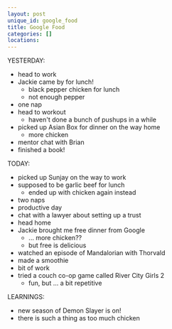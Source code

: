 ```yaml
---
layout: post
unique_id: google_food
title: Google Food
categories: []
locations: 
---
```


YESTERDAY:
* head to work
* Jackie came by for lunch!
  * black pepper chicken for lunch
  * not enough pepper
* one nap
* head to workout
  * haven't done a bunch of pushups in a while
* picked up Asian Box for dinner on the way home
  * more chicken
* mentor chat with Brian
* finished a book!

TODAY:
* picked up Sunjay on the way to work
* supposed to be garlic beef for lunch
  * ended up with chicken again instead
* two naps
* productive day
* chat with a lawyer about setting up a trust
* head home
* Jackie brought me free dinner from Google
  * ... more chicken??
  * but free is delicious
* watched an episode of Mandalorian with Thorvald
* made a smoothie
* bit of work
* tried a couch co-op game called River City Girls 2
  * fun, but ... a bit repetitive

LEARNINGS:
* new season of Demon Slayer is on!
* there is such a thing as too much chicken
